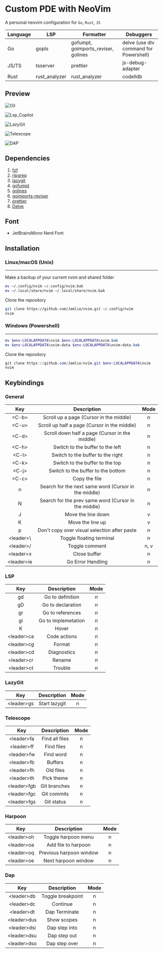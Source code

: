 # Custom PDE with NeoVim

A personal neovim configuration for `Go`, `Rust`, `JS`

| Language | LSP           | Formatter                           | Debuggers                              |
| -------- | ------------- | ----------------------------------- | -------------------------------------- |
| Go       | gopls         | gofumpt, goimports_reviser, golines | delve (use dlv command for Powershell) |
| JS/TS    | tsserver      | prettier                            | js-debug-adapter                       |
| Rust     | rust_analyzer | rust_analyzer                       | codelldb                               |

## Preview

![Oil](https://github.com/Jamlie/nvim/assets/88511754/b9c3d290-3d50-4f19-802b-7f0c430c636a)

![Lsp_Copilot](https://github.com/Jamlie/nvim/assets/88511754/824628fd-50dd-42b3-97e3-5727728f8d8c)

![LazyGit](https://github.com/Jamlie/nvim/assets/88511754/647bd531-586b-4151-8399-b6e6e3c3ed2c)

![Telescope](https://github.com/Jamlie/nvim/assets/88511754/c8ae5649-c46f-4292-ba2a-5643ef760d32)

![DAP](https://github.com/Jamlie/nvim/assets/88511754/425331a0-929e-4a0c-992c-a6e80d1471d9)

## Dependencies

1. [fzf](https://github.com/junegunn/fzf)
2. [ripgrep](https://github.com/BurntSushi/ripgrep)
3. [lazygit](https://github.com/jesseduffield/lazygit)
4. [gofumpt](https://github.com/mvdan/gofumpt)
5. [golines](https://github.com/segmentio/golines)
6. [goimports-reviser](https://github.com/incu6us/goimports-reviser)
7. [prettier](https://github.com/prettier/prettier)
8. [Delve](https://github.com/go-delve/delve)

## Font

- JetBrainsMono Nerd Font

## Installation

### Linux/macOS (Unix)

---

Make a backup of your current nvim and shared folder

```sh
mv ~/.config/nvim ~/.config/nvim.bak
mv ~/.local/share/nvim ~/.local/share/nvim.bak
```

Clone the repository

```sh
git clone https://github.com/Jamlie/nvim.git ~/.config/nvim
nvim
```

### Windows (Powershell)

---

```powershell
mv $env:LOCALAPPDATA\nvim $env:LOCALAPPDATA\nvim.bak
mv $env:LOCALAPPDATA\nvim-data $env:LOCALAPPDATA\nvim-data.bak
```

Clone the repository

```powershell
git clone https://github.com/Jamlie/nvim.git $env:LOCALAPPDATA\nvim
nvim
```

## Keybindings

### General

|     Key     |                     Description                      | Mode |
| :---------: | :--------------------------------------------------: | :--: |
|   \<C-b>    |       Scroll up a page (Cursor in the middle)        |  n   |
|   \<C-u>    |     Scroll up half a page (Cursor in the middle)     |  n   |
|   \<C-d>    |    Scroll down half a page (Cursor in the middle)    |  n   |
|   \<C-h>    |           Switch to the buffer to the left           |  n   |
|   \<C-l>    |          Switch to the buffer to the right           |  n   |
|   \<C-k>    |           Switch to the buffer to the top            |  n   |
|   \<C-j>    |          Switch to the buffer to the bottom          |  n   |
|   \<C-c>    |                    Copy the file                     |  n   |
|      n      | Search for the next same word (Cursor in the middle) |  n   |
|      N      | Search for the prev same word (Cursor in the middle) |  n   |
|      J      |                  Move the line down                  |  v   |
|      K      |                   Move the line up                   |  v   |
|      p      |     Don't copy over visual selection after paste     |  n   |
| \<leader>\  |               Toggle floating terminal               |  n   |
| \<leader>/  |                    Toggle comment                    | n, v |
| \<leader>x  |                     Close buffer                     |  n   |
| \<leader>ie |                  Go Error Handling                   |  n   |

### LSP

|     Key     |     Description     | Mode |
| :---------: | :-----------------: | :--: |
|     gd      |  Go to definition   |  n   |
|     gD      |  Go to declaration  |  n   |
|     gr      |  Go to references   |  n   |
|     gi      | Go to implemetation |  n   |
|      K      |        Hover        |  n   |
| \<leader>ca |    Code actions     |  n   |
| \<leader>cg |       Format        |  n   |
| \<leader>cd |     Diagnostics     |  n   |
| \<leader>cr |       Rename        |  n   |
| \<leader>ct |       Trouble       |  n   |

### LazyGit

|     Key     |  Description  | Mode |
| :---------: | :-----------: | :--: |
| \<leader>gs | Start lazygit |  n   |

### Telescope

|     Key      |  Description   | Mode |
| :----------: | :------------: | :--: |
| \<leader>fa  | Find all files |  n   |
| \<leader>ff  |   Find files   |  n   |
| \<leader>fw  |   Find word    |  n   |
| \<leader>fb  |    Buffers     |  n   |
| \<leader>fh  |   Old files    |  n   |
| \<leader>th  |   Pick theme   |  n   |
| \<leader>fgb |  Git branches  |  n   |
| \<leader>fgc |  Git commits   |  n   |
| \<leader>fgs |   Git status   |  n   |

### Harpoon

|     Key     |       Description       | Mode |
| :---------: | :---------------------: | :--: |
| \<leader>oh |   Toggle harpoon menu   |  n   |
| \<leader>oa |   Add file to harpoon   |  n   |
| \<leader>oq | Previous harpoon window |  n   |
| \<leader>oe |   Next harpoon window   |  n   |

### Dap

|     Key      |    Description    | Mode |
| :----------: | :---------------: | :--: |
| \<leader>db  | Toggle breakpoint |  n   |
| \<leader>dc  |     Continue      |  n   |
| \<leader>dt  |   Dap Terminate   |  n   |
| \<leader>dus |    Show scopes    |  n   |
| \<leader>dsi |   Dap step into   |  n   |
| \<leader>dsu |   Dap step out    |  n   |
| \<leader>dso |   Dap step over   |  n   |
